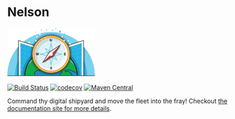 # Nelson

![image](docs/src/hugo/static/images/logo.png)

[![Build Status](https://travis-ci.org/Verizon/nelson.svg?branch=master)](https://travis-ci.org/Verizon/nelson)
[![codecov](https://codecov.io/gh/Verizon/nelson/branch/master/graph/badge.svg)](https://codecov.io/gh/Verizon/nelson)
[![Maven Central](https://maven-badges.herokuapp.com/maven-central/io.verizon.nelson/core_2.11)](https://maven-badges.herokuapp.com/maven-central/io.verizon.nelson/core_2.11)

Command thy digital shipyard and move the fleet into the fray! Checkout [the documentation site for more details](https://verizon.github.io/nelson/).
